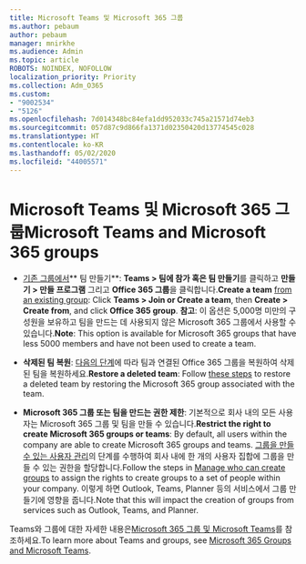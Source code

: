 ```yaml
---
title: Microsoft Teams 및 Microsoft 365 그룹
ms.author: pebaum
author: pebaum
manager: mnirkhe
ms.audience: Admin
ms.topic: article
ROBOTS: NOINDEX, NOFOLLOW
localization_priority: Priority
ms.collection: Adm_O365
ms.custom:
- "9002534"
- "5126"
ms.openlocfilehash: 7d014348bc84efa1dd952033c745a21571d74eb3
ms.sourcegitcommit: 057d87c9d866fa1371d02350420d13774545c028
ms.translationtype: HT
ms.contentlocale: ko-KR
ms.lasthandoff: 05/02/2020
ms.locfileid: "44005571"
---
```

# <a name="microsoft-teams-and-microsoft-365-groups"></a><span data-ttu-id="26b44-102">Microsoft Teams 및 Microsoft 365 그룹</span><span class="sxs-lookup"><span data-stu-id="26b44-102">Microsoft Teams and Microsoft 365 groups</span></span>

- <span data-ttu-id="26b44-103">[기존 그룹에서](https://support.microsoft.com/ko-KR/office/create-a-team-from-an-existing-group-24ec428e-40d7-4a1a-ab87-29be7d145865)\*\* 팀 만들기\*\*: **Teams > 팀에 참가 혹은 팀 만들기**를 클릭하고 **만들기 > 만들 프로그램** 그리고 **Office 365 그룹**을 클릭합니다.</span><span class="sxs-lookup"><span data-stu-id="26b44-103">**Create a team** [from an existing group](https://support.microsoft.com/ko-KR/office/create-a-team-from-an-existing-group-24ec428e-40d7-4a1a-ab87-29be7d145865):  Click **Teams > Join or Create a team**, then **Create  > Create from**, and click **Office 365 group**.</span></span> <span data-ttu-id="26b44-104">**참고**: 이 옵션은 5,000명 미만의 구성원을 보유하고 팀을 만드는 데 사용되지 않은 Microsoft 365 그룹에서 사용할 수 있습니다.</span><span class="sxs-lookup"><span data-stu-id="26b44-104">**Note**: This option is available for Microsoft 365 groups that have less 5000 members and have not been used to create a team.</span></span>

- <span data-ttu-id="26b44-105">**삭제된 팀 복원**: [다음의 단계](https://docs.microsoft.com/microsoftteams/archive-or-delete-a-team#restore-a-deleted-team)에 따라 팀과 연결된 Office 365 그룹을 복원하여 삭제된 팀을 복원하세요.</span><span class="sxs-lookup"><span data-stu-id="26b44-105">**Restore a deleted team**: Follow [these steps](https://docs.microsoft.com/microsoftteams/archive-or-delete-a-team#restore-a-deleted-team) to restore a deleted team by restoring the Microsoft 365 group associated with the team.</span></span>

- <span data-ttu-id="26b44-106">**Microsoft 365 그룹 또는 팀을 만드는 권한 제한**: 기본적으로 회사 내의 모든 사용자는 Microsoft 365 그룹 및 팀을 만들 수 있습니다.</span><span class="sxs-lookup"><span data-stu-id="26b44-106">**Restrict the right to create Microsoft 365 groups or teams**: By default, all users within the company are able to create Microsoft 365 groups and teams.</span></span>  <span data-ttu-id="26b44-107">[그룹을 만들 수 있는 사용자 관리](https://support.office.com/article/Manage-who-can-create-Office-365-Groups-4c46c8cb-17d0-44b5-9776-005fced8e618)의 단계를 수행하여 회사 내에 한 개의 사용자 집합에 그룹을 만들 수 있는 권한을 할당합니다.</span><span class="sxs-lookup"><span data-stu-id="26b44-107">Follow the steps in [Manage who can create groups](https://support.office.com/article/Manage-who-can-create-Office-365-Groups-4c46c8cb-17d0-44b5-9776-005fced8e618) to assign the rights to create groups to a set of people within your company.</span></span> <span data-ttu-id="26b44-108">이렇게 하면 Outlook, Teams, Planner 등의 서비스에서 그룹 만들기에 영향을 줍니다.</span><span class="sxs-lookup"><span data-stu-id="26b44-108">Note that this will impact the creation of groups from services such as Outlook, Teams, and Planner.</span></span>

<span data-ttu-id="26b44-109">Teams와 그룹에 대한 자세한 내용은[Microsoft 365 그룹 및 Microsoft Teams](https://docs.microsoft.com/microsoftteams/office-365-groups)를 참조하세요.</span><span class="sxs-lookup"><span data-stu-id="26b44-109">To learn more about Teams and groups, see [Microsoft 365 Groups and Microsoft Teams](https://docs.microsoft.com/microsoftteams/office-365-groups).</span></span>
